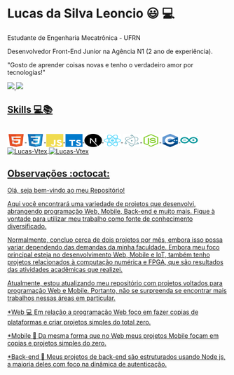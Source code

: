 # Lucas da Silva Leoncio :smiley: :computer:

Estudante de Engenharia Mecatrônica - UFRN

Desenvolvedor Front-End Junior na Agência N1 (2 ano de experiência).

"Gosto de aprender coisas novas e tenho o verdadeiro amor por tecnologias!"

<div>
  <a href="https://github.com/lucasdksan">
  <img height="190em" src="https://github-readme-stats.vercel.app/api?username=lucasdksan&show_icons=true&theme=tokyonight&include_all_commits=true&count_private=true"/>
  <img height="190em" src="https://github-readme-stats.vercel.app/api/top-langs/?username=lucasdksan&layout=compact&langs_count=7&theme=tokyonight"/>
</div>
  
## Skills 💻📚
  
<div style="display: inline_block"><br>
  <img align="center" alt="Lucas-HTML" height="30" width="40" src="https://raw.githubusercontent.com/devicons/devicon/master/icons/html5/html5-original.svg">
  <img align="center" alt="Lucas-CSS" height="30" width="40" src="https://raw.githubusercontent.com/devicons/devicon/master/icons/css3/css3-original.svg">
  <img align="center" alt="Lucas-Js" height="30" width="40" src="https://raw.githubusercontent.com/devicons/devicon/master/icons/javascript/javascript-plain.svg">
  <img align="center" alt="Lucas-Ts" height="30" width="40" src="https://raw.githubusercontent.com/devicons/devicon/master/icons/typescript/typescript-plain.svg">
  <img align="center" alt="Lucas-Nextjs" height="30" width="40" src="https://github.com/devicons/devicon/blob/master/icons/nextjs/nextjs-original.svg">
  <img align="center" alt="Lucas-React" height="30" width="40" src="https://raw.githubusercontent.com/devicons/devicon/master/icons/react/react-original.svg">
  <img align="center" alt="Lucas-Electron" height="30" width="40" src="https://github.com/devicons/devicon/blob/master/icons/electron/electron-original.svg">
  <img align="center" alt="Lucas-Node" height="30" width="40" src="https://github.com/devicons/devicon/blob/master/icons/nodejs/nodejs-original.svg">
  <img align="center" alt="Lucas-Cpp" height="30" width="40" src="https://github.com/devicons/devicon/blob/master/icons/cplusplus/cplusplus-original.svg">
  <img align="center" alt="Lucas-Arduino" height="30" width="40" src="https://github.com/devicons/devicon/blob/master/icons/arduino/arduino-original.svg">
  <img align="center" alt="Lucas-Vtex" height="30" width="40" src="https://vtex.com/wp-content/themes/VTEXTheme/v2/images/base/vtex.svg">
  <img align="center" alt="Lucas-Vtex" height="30" width="40" src="https://deco.cx/decoLogo.svg?__frsh_c=e4b1afe2cb17d9b5729bf153292198fff63f7dd5">
  
</div>
  
## Observações :octocat:


Olá, seja bem-vindo ao meu Repositório!

Aqui você encontrará uma variedade de projetos que desenvolvi, abrangendo programação Web, Mobile, Back-end e muito mais. Fique à vontade para utilizar meu trabalho como fonte de conhecimento diversificado.

Normalmente, concluo cerca de dois projetos por mês, embora isso possa variar dependendo das demandas da minha faculdade. Embora meu foco principal esteja no desenvolvimento Web, Mobile e IoT, também tenho projetos relacionados à computação numérica e FPGA, que são resultados das atividades acadêmicas que realizei.

Atualmente, estou atualizando meu repositório com projetos voltados para programação Web e Mobile. Portanto, não se surpreenda se encontrar mais trabalhos nessas áreas em particular.

*Web :computer:
Em relação a programação Web foco em fazer copias de plataformas e criar projetos simples do total zero.

*Mobile :iphone:
Da mesma forma que no Web meus projetos Mobile focam em copias e projetos simples do zero.

*Back-end :floppy_disk:
Meus projetos de back-end são estruturados usando Node js, a maioria deles com foco na dinâmica de autenticação.

<!-- ## Redes Sociais :iphone: -->

<!-- <div> 
  <a href="https://www.instagram.com/lucas.ccac/" target="_blank"><img src="https://img.shields.io/badge/-Instagram-%23E4405F?style=for-the-badge&logo=instagram&logoColor=white" target="_blank"></a>
 	<a href="https://twitter.com/Lucasda24527132" target="_blank"><img src="https://img.shields.io/twitter/url?color=blue&label=twitter&logo=Lucas&style=for-the-badge&url=https%3A%2F%2Ftwitter.com%2FLucasda24527132" target="_blank"></a>
 <a href="https://blog-hunter-rho.vercel.app/" target="_blank"><img src="https://img.shields.io/website?down_color=black&label=Website&style=for-the-badge&up_color=purple&up_message=Blog%20Hunter&url=https%3A%2F%2Fblog-hunter.vercel.app%2F" target="_blank"></a> 
  <a href = "mailto:lucas.leoncio.silva@gmail.com"><img src="https://img.shields.io/badge/-Gmail-%23333?style=for-the-badge&logo=gmail&logoColor=white" target="_blank"></a>
  <a href="https://www.linkedin.com/in/lucas-silva-464b45164/" target="_blank"><img src="https://img.shields.io/badge/-LinkedIn-%230077B5?style=for-the-badge&logo=linkedin&logoColor=white" target="_blank"></a>  
</div> -->
